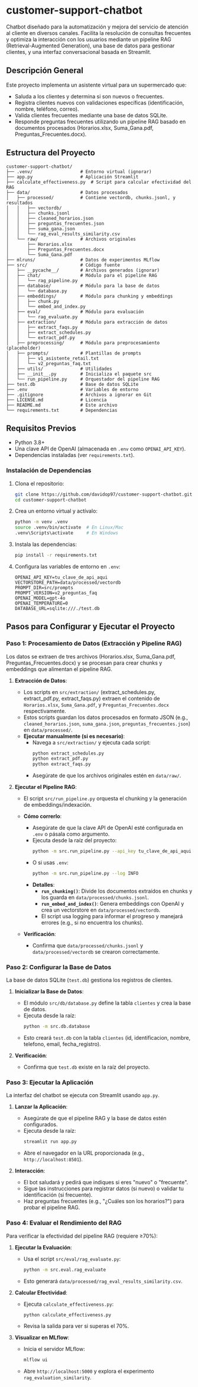 # customer-support-chatbot

Chatbot diseñado para la automatización y mejora del servicio de atención al cliente en diversos canales. Facilita la resolución de consultas frecuentes y optimiza la interacción con los usuarios mediante un pipeline RAG (Retrieval-Augmented Generation), una base de datos para gestionar clientes, y una interfaz conversacional basada en Streamlit.

## Descripción General

Este proyecto implementa un asistente virtual para un supermercado que:
- Saluda a los clientes y determina si son nuevos o frecuentes.
- Registra clientes nuevos con validaciones específicas (identificación, nombre, teléfono, correo).
- Valida clientes frecuentes mediante una base de datos SQLite.
- Responde preguntas frecuentes utilizando un pipeline RAG basado en documentos procesados (Horarios.xlsx, Suma_Gana.pdf, Preguntas_Frecuentes.docx).

## Estructura del Proyecto

```
customer-support-chatbot/
├── .venv/                  # Entorno virtual (ignorar)
├── app.py                  # Aplicación Streamlit
├── calculate_effectiveness.py  # Script para calcular efectividad del RAG
├── data/                   # Datos procesados
│   ├── processed/          # Contiene vectordb, chunks.jsonl, y resultados
│   │   ├── vectordb/
│   │   ├── chunks.jsonl
│   │   ├── cleaned_horarios.json
│   │   ├── preguntas_frecuentes.json
│   │   ├── suma_gana.json
│   │   └── rag_eval_results_similarity.csv
│   └── raw/                # Archivos originales
│       ├── Horarios.xlsx
│       ├── Preguntas_Frecuentes.docx
│       └── Suma_Gana.pdf
├── mlruns/                 # Datos de experimentos MLflow
├── src/                    # Código fuente
│   ├── __pycache__/        # Archivos generados (ignorar)
│   ├── chat/               # Módulo para el pipeline RAG
│   │   └── rag_pipeline.py
│   ├── database/           # Módulo para la base de datos
│   │   └── database.py
│   ├── embeddings/         # Módulo para chunking y embeddings
│   │   ├── chunk.py
│   │   └── embed_and_index.py
│   ├── eval/               # Módulo para evaluación
│   │   └── rag_evaluate.py
│   ├── extraction/         # Módulo para extracción de datos
│   │   ├── extract_faqs.py
│   │   ├── extract_schedules.py
│   │   └── extract_pdf.py
│   ├── preprocessing/      # Módulo para preprocesamiento (placeholder)
│   ├── prompts/            # Plantillas de prompts
│   │   ├── v1_asistente_retail.txt
│   │   └── v2_preguntas_faq.txt
│   ├── utils/              # Utilidades
│   ├── __init__.py         # Inicializa el paquete src
│   └── run_pipeline.py     # Orquestador del pipeline RAG
├── test.db                 # Base de datos SQLite
├── .env                    # Variables de entorno
├── .gitignore              # Archivos a ignorar en Git
├── LICENSE.md              # Licencia
├── README.md               # Este archivo
└── requirements.txt        # Dependencias
```

## Requisitos Previos

- Python 3.8+
- Una clave API de OpenAI (almacenada en `.env` como `OPENAI_API_KEY`).
- Dependencias instaladas (ver `requirements.txt`).

### Instalación de Dependencias

1. Clona el repositorio:
   ```bash
   git clone https://github.com/davidop97/customer-support-chatbot.git
   cd customer-support-chatbot
   ```

2. Crea un entorno virtual y actívalo:
   ```bash
   python -m venv .venv
   source .venv/bin/activate  # En Linux/Mac
   .venv\Scripts\activate     # En Windows
   ```

3. Instala las dependencias:
   ```bash
   pip install -r requirements.txt
   ```

4. Configura las variables de entorno en `.env`:
   ```env
   OPENAI_API_KEY=tu_clave_de_api_aqui
   VECTORSTORE_PATH=data/processed/vectordb
   PROMPT_DIR=src/prompts
   PROMPT_VERSION=v2_preguntas_faq
   OPENAI_MODEL=gpt-4o
   OPENAI_TEMPERATURE=0
   DATABASE_URL=sqlite:///./test.db
   ```

## Pasos para Configurar y Ejecutar el Proyecto

### Paso 1: Procesamiento de Datos (Extracción y Pipeline RAG)

Los datos se extraen de tres archivos (Horarios.xlsx, Suma_Gana.pdf, Preguntas_Frecuentes.docx) y se procesan para crear chunks y embeddings que alimentan el pipeline RAG.

1. **Extracción de Datos**:
   - Los scripts en `src/extraction/` (extract_schedules.py, extract_pdf.py, extract_faqs.py) extraen el contenido de `Horarios.xlsx`, `Suma_Gana.pdf`, y `Preguntas_Frecuentes.docx` respectivamente.
   - Estos scripts guardan los datos procesados en formato JSON (e.g., `cleaned_horarios.json`, `suma_gana.json`, `preguntas_frecuentes.json`) en `data/processed/`.
   - **Ejecutar manualmente (si es necesario)**:
     - Navega a `src/extraction/` y ejecuta cada script:
       ```bash
       python extract_schedules.py
       python extract_pdf.py
       python extract_faqs.py
       ```
     - Asegúrate de que los archivos originales estén en `data/raw/`.

2. **Ejecutar el Pipeline RAG**:
   - El script `src/run_pipeline.py` orquesta el chunking y la generación de embeddings/indexación.
   - **Cómo correrlo**:
     - Asegúrate de que la clave API de OpenAI esté configurada en `.env` o pásala como argumento.
     - Ejecuta desde la raíz del proyecto:
       ```bash
       python -m src.run_pipeline.py --api_key tu_clave_de_api_aqui --log INFO
       ```
     - O si usas `.env`:
       ```bash
       python -m src.run_pipeline.py --log INFO
       ```
     - **Detalles**:
       - **`run_chunking()`**: Divide los documentos extraídos en chunks y los guarda en `data/processed/chunks.jsonl`.
       - **`run_embed_and_index()`**: Genera embeddings con OpenAI y crea un vectorstore en `data/processed/vectordb`.
       - El script usa logging para informar el progreso y manejará errores (e.g., si no encuentra los chunks).

   - **Verificación**:
     - Confirma que `data/processed/chunks.jsonl` y `data/processed/vectordb` se crearon correctamente.

### Paso 2: Configurar la Base de Datos

La base de datos SQLite (`test.db`) gestiona los registros de clientes.

1. **Inicializar la Base de Datos**:
   - El módulo `src/db/database.py` define la tabla `clientes` y crea la base de datos.
   - Ejecuta desde la raíz:
     ```bash
     python -m src.db.database
     ```
   - Esto creará `test.db` con la tabla `clientes` (id, identificacion, nombre, telefono, email, fecha_registro).

2. **Verificación**:
   - Confirma que `test.db` existe en la raíz del proyecto.

### Paso 3: Ejecutar la Aplicación

La interfaz del chatbot se ejecuta con Streamlit usando `app.py`.

1. **Lanzar la Aplicación**:
   - Asegúrate de que el pipeline RAG y la base de datos estén configurados.
   - Ejecuta desde la raíz:
     ```bash
     streamlit run app.py
     ```
   - Abre el navegador en la URL proporcionada (e.g., `http://localhost:8501`).

2. **Interacción**:
   - El bot saludará y pedirá que indiques si eres "nuevo" o "frecuente".
   - Sigue las instrucciones para registrar datos (si nuevo) o validar tu identificación (si frecuente).
   - Haz preguntas frecuentes (e.g., "¿Cuáles son los horarios?") para probar el pipeline RAG.

### Paso 4: Evaluar el Rendimiento del RAG

Para verificar la efectividad del pipeline RAG (requiere ≥70%):

1. **Ejecutar la Evaluación**:
   - Usa el script `src/eval/rag_evaluate.py`:
     ```bash
     python -m src.eval.rag_evaluate
     ```
   - Esto generará `data/processed/rag_eval_results_similarity.csv`.

2. **Calcular Efectividad**:
   - Ejecuta `calculate_effectiveness.py`:
     ```bash
     python calculate_effectiveness.py
     ```
   - Revisa la salida para ver si superas el 70%.

3. **Visualizar en MLflow**:
   - Inicia el servidor MLflow:
     ```bash
     mlflow ui
     ```
   - Abre `http://localhost:5000` y explora el experimento `rag_evaluation_similarity`.
